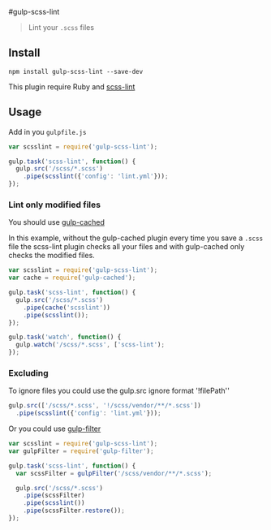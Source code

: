 #gulp-scss-lint

> Lint your `.scss` files

## Install

```shell
npm install gulp-scss-lint --save-dev
```

This plugin require Ruby and [scss-lint](https://github.com/causes/scss-lint)

## Usage

Add in you `gulpfile.js`
```js
var scsslint = require('gulp-scss-lint');

gulp.task('scss-lint', function() {
  gulp.src('/scss/*.scss')
    .pipe(scsslint({'config': 'lint.yml'}));
});
```

### Lint only modified files
You should use [gulp-cached](https://github.com/wearefractal/gulp-cached)

In this example, without the gulp-cached plugin every time you save a `.scss` file the scss-lint plugin checks all your files and with gulp-cached only checks the modified files.

```js
var scsslint = require('gulp-scss-lint');
var cache = require('gulp-cached');

gulp.task('scss-lint', function() {
  gulp.src('/scss/*.scss')
    .pipe(cache('scsslint'))
    .pipe(scsslint());
});

gulp.task('watch', function() {
  gulp.watch('/scss/*.scss', ['scss-lint');
});
```

### Excluding

To ignore files you could use the gulp.src ignore format '!filePath''

```js
gulp.src(['/scss/*.scss', '!/scss/vendor/**/*.scss'])
  .pipe(scsslint({'config': 'lint.yml'}));
```

Or you could use [gulp-filter](https://github.com/sindresorhus/gulp-filter)

```js
var scsslint = require('gulp-scss-lint');
var gulpFilter = require('gulp-filter');

gulp.task('scss-lint', function() {
  var scssFilter = gulpFilter('/scss/vendor/**/*.scss');

  gulp.src('/scss/*.scss')
    .pipe(scssFilter)
    .pipe(scsslint())
    .pipe(scssFilter.restore());
});

```